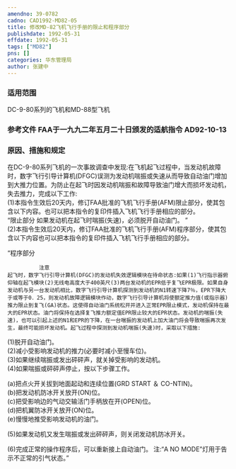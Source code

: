 ```yaml
---
amendno: 39-0782  
cadno: CAD1992-MD82-05  
title: 修改MD-82飞机飞行手册的限止和程序部分  
publishdate: 1992-05-31  
effdate: 1992-05-31  
tags: ["MD82"]  
pns: []  
categories: 华东管理局  
author: 张建中  
---
```

  
### 适用范围  
DC-9-80系列的飞机和MD-88型飞机  
  
<!--more-->  
### 参考文件    FAA于一九九二年五月二十日颁发的适航指令 AD92-10-13  
  
### 原因、措施和规定  
在DC-9-80系列飞机的一次事故调查中发现:在飞机起飞过程中，当发动机故障时，数字飞行引导计算机(DFGC)误测为发动机喘振或失速从而导致自动油门增加到大推力位置。为防止在起飞时因发动机喘振和故障导致油门增大而损坏发动机，失去推力，完成以下工作:  
    (1)本指令生效后20天内，修订FAA批准的飞机飞行手册(AFM)限止部分，使其包含以下内容。也可以把本指令的复印件插入飞机飞行手册相应的部分。  
“限止部分     如果发动机在起飞时喘振(失速)，必须脱开自动油门。 ”  
    (2)本指令生效后20天内，修订FAA批准的飞机飞行手册(AFM)程序部分，使其包含以下内容也可以把本指令的复印件插入飞机飞行手册相应的部分。  
  
“程序部分  
  
              注意  
    起飞时，数字飞行引导计算机(DFGC)的发动机失效逻辑模块在待命状态:如果(1)飞行指示器俯仰轴在起飞模块(2)无线电高度大于400英尺(3)两台发动机的EPR低于复飞EPR极限。如果自身发动机与另一台发动机相比，数字飞行引导计算机探测到发动机的N1转速下降7％，EPR下降大于或等于0．25，则发动机故障逻辑模块作动，数字飞行引导计算机将使额定推力值(或指示器)推力限止到复飞(GA)状态。这使得自动油门系统松开并进入正常EPR限止模式，发动机保持在最大的EPR状态。油门将保持在选择复飞推力额定值EPR限止较大的EPR状态。发动机的喘振(失速)，也可以引起上述的N1和EPR的下降，在一台喘振的发动机上加大油门将会导致喘振再次发生，最终可能损坏发动机。起飞过程中探测到发动机喘振(失速)时，采取以下措施:  
(1)脱开自动油门。  
    (2)减小受影响发动机的推力(必要时减小至慢车位)。  
(3)如果继续喘振或发出砰砰声，就关掉受影响的发动机。  
(4)如果喘振或砰砰声停止，按以下步骤工作。  
  
(a)把点火开关拔到地面起动和连续位置(GRD START ＆ CO-NTIN)。  
(b)把发动机防冰开关放开(ON)位。  
(c)把受影响边的气动交输活门手柄放在开(OPEN)位。  
(d)把机翼防冰开关放开(ON)位。  
(e)慢慢地推受影响发动机的油门。  
  
(5)如果发动机又发生喘振或发出砰砰声，则关闭发动机防冰开关。  
  
(6)完成正常的操作程序后，可以重新接上自动油门。 注:“A NO MODE”灯用于告示不正常的引气状态。”  
